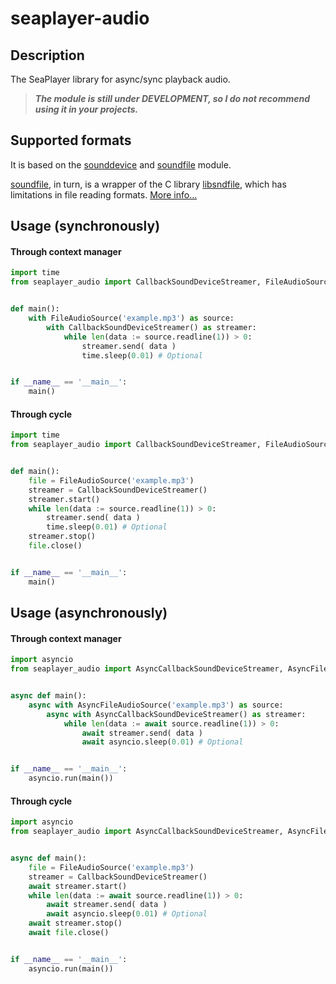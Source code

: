 # seaplayer-audio
## Description
The SeaPlayer library for async/sync playback audio.

> ***The module is still under DEVELOPMENT, so I do not recommend using it in your projects.***

## Supported formats

It is based on the [sounddevice](https://github.com/spatialaudio/python-sounddevice) and [soundfile](https://github.com/bastibe/python-soundfile) module. 

[soundfile](https://github.com/bastibe/python-soundfile), in turn, is a wrapper of the C library [libsndfile](https://github.com/libsndfile/libsndfile), which has limitations in file reading formats. [More info...](https://libsndfile.github.io/libsndfile/formats.html)

## Usage (synchronously)

#### Through context manager
```python
import time
from seaplayer_audio import CallbackSoundDeviceStreamer, FileAudioSource


def main():
    with FileAudioSource('example.mp3') as source:
        with CallbackSoundDeviceStreamer() as streamer:
            while len(data := source.readline(1)) > 0:
                streamer.send( data )
                time.sleep(0.01) # Optional


if __name__ == '__main__':
    main()
```

#### Through cycle
```python
import time
from seaplayer_audio import CallbackSoundDeviceStreamer, FileAudioSource


def main():
    file = FileAudioSource('example.mp3')
    streamer = CallbackSoundDeviceStreamer()
    streamer.start()
    while len(data := source.readline(1)) > 0:
        streamer.send( data )
        time.sleep(0.01) # Optional
    streamer.stop()
    file.close()


if __name__ == '__main__':
    main()
```

## Usage (asynchronously)

#### Through context manager
```python
import asyncio
from seaplayer_audio import AsyncCallbackSoundDeviceStreamer, AsyncFileAudioSource


async def main():
    async with AsyncFileAudioSource('example.mp3') as source:
        async with AsyncCallbackSoundDeviceStreamer() as streamer:
            while len(data := await source.readline(1)) > 0:
                await streamer.send( data )
                await asyncio.sleep(0.01) # Optional


if __name__ == '__main__':
    asyncio.run(main())
```

#### Through cycle
```python
import asyncio
from seaplayer_audio import AsyncCallbackSoundDeviceStreamer, AsyncFileAudioSource


async def main():
    file = FileAudioSource('example.mp3')
    streamer = CallbackSoundDeviceStreamer()
    await streamer.start()
    while len(data := await source.readline(1)) > 0:
        await streamer.send( data )
        await asyncio.sleep(0.01) # Optional
    await streamer.stop()
    await file.close()


if __name__ == '__main__':
    asyncio.run(main())
```